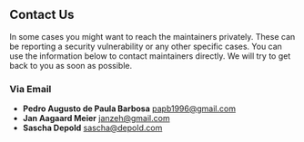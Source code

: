 ## Contact Us

In some cases you might want to reach the maintainers privately. These can be reporting a security vulnerability or any other specific cases.
You can use the information below to contact maintainers directly. We will try to get back to you as soon as possible.

### Via Email

- **Pedro Augusto de Paula Barbosa** papb1996@gmail.com
- **Jan Aagaard Meier** janzeh@gmail.com
- **Sascha Depold** sascha@depold.com
 
